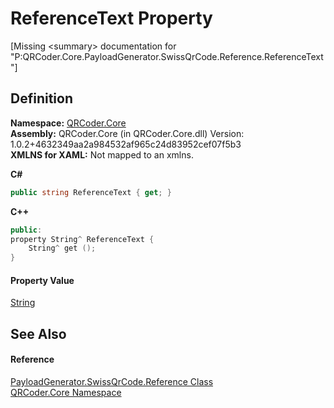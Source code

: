 # ReferenceText Property


\[Missing &lt;summary&gt; documentation for "P:QRCoder.Core.PayloadGenerator.SwissQrCode.Reference.ReferenceText"\]



## Definition
**Namespace:** <a href="N_QRCoder_Core.md">QRCoder.Core</a>  
**Assembly:** QRCoder.Core (in QRCoder.Core.dll) Version: 1.0.2+4632349aa2a984532af965c24d83952cef07f5b3  
**XMLNS for XAML:** Not mapped to an xmlns.

**C#**
``` C#
public string ReferenceText { get; }
```
**C++**
``` C++
public:
property String^ ReferenceText {
	String^ get ();
}
```



#### Property Value
<a href="https://learn.microsoft.com/dotnet/api/system.string" target="_blank" rel="noopener noreferrer">String</a>

## See Also


#### Reference
<a href="T_QRCoder_Core_PayloadGenerator_SwissQrCode_Reference.md">PayloadGenerator.SwissQrCode.Reference Class</a>  
<a href="N_QRCoder_Core.md">QRCoder.Core Namespace</a>  

